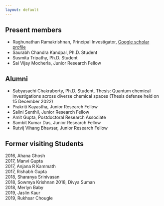 ```yaml
---
layout: default
---
```


## Present members

- Raghunathan Ramakrishnan, Principal Investigator, [Google scholar profile](https://scholar.google.com/citations?user=jSCGozoAAAAJ&hl=en)         
- Saurabh Chandra Kandpal, Ph.D. Student  
- Susmita Tripathy, Ph.D. Student  
- Sai Vijay Mocherla, Junior Research Fellow    
      
## Alumni   

- Sabyasachi Chakraborty, Ph.D. Student, Thesis: Quantum chemical investigations across diverse chemical spaces (Thesis defense held on 15 December 2022)     
- Prakriti Kayastha, Junior Research Fellow     
- Salini Senthil, Junior Research Fellow      
- Amit Gupta, Postdoctoral Research Associate      
- Sambit Kumar Das, Junior Research Fellow      
- Rutvij Vihang Bhavsar, Junior Research Fellow 

## Former visiting Students      
2016, Ahana Ghosh   
2017, Manvi Gupta      
2017, Anjana R Kammath     
2017, Rishabh Gupta      
2018, Sharanya Srinivasan      
2018, Sowmya Krishnan
2018, Divya Suman    
2018, Merlyn Baby    
2019, Jaslin Kaur      
2019, Rukhsar Chougle        



